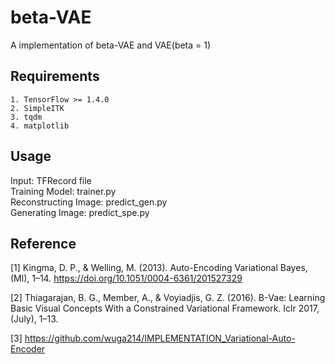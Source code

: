 # beta-VAE
A implementation of beta-VAE and VAE(beta = 1)

## Requirements
```
1. TensorFlow >= 1.4.0
2. SimpleITK
3. tqdm
4. matplotlib
```

## Usage
Input: TFRecord file\
Training Model: trainer.py\
Reconstructing Image: predict_gen.py\
Generating Image: predict_spe.py

## Reference
[1] Kingma, D. P., & Welling, M. (2013). Auto-Encoding Variational Bayes, (Ml), 1–14. https://doi.org/10.1051/0004-6361/201527329

[2] Thiagarajan, B. G., Member, A., & Voyiadjis, G. Z. (2016). Β-Vae: Learning Basic Visual Concepts With a Constrained Variational Framework. Iclr 2017, (July), 1–13.

[3] https://github.com/wuga214/IMPLEMENTATION_Variational-Auto-Encoder
